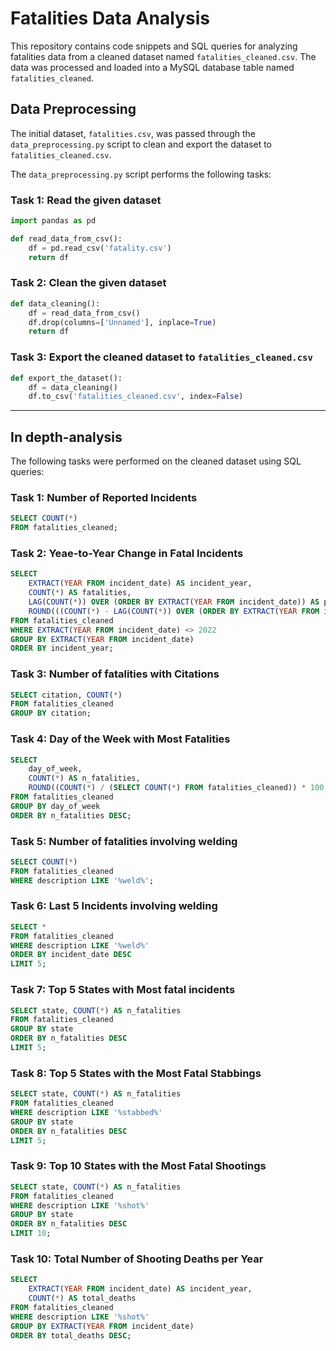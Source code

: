 # Fatalities Data Analysis

This repository contains code snippets and SQL queries for analyzing fatalities data from a cleaned dataset named `fatalities_cleaned.csv`. The data was processed and loaded into a MySQL database table named `fatalities_cleaned`.

## Data Preprocessing

The initial dataset, `fatalities.csv`, was passed through the `data_preprocessing.py` script to clean and export the dataset to `fatalities_cleaned.csv`.

The `data_preprocessing.py` script performs the following tasks:

### Task 1: Read the given dataset

```python
import pandas as pd

def read_data_from_csv():
    df = pd.read_csv('fatality.csv')
    return df
```

### Task 2: Clean the given dataset

```python
def data_cleaning():
    df = read_data_from_csv()
    df.drop(columns=['Unnamed'], inplace=True)
    return df
```

### Task 3: Export the cleaned dataset to `fatalities_cleaned.csv`

```python
def export_the_dataset():
    df = data_cleaning()
    df.to_csv('fatalities_cleaned.csv', index=False)
```

---

## In depth-analysis

The following tasks were performed on the cleaned dataset using SQL queries:

### Task 1: Number of Reported Incidents

```sql
SELECT COUNT(*)
FROM fatalities_cleaned;
```

### Task 2: Yeae-to-Year Change in Fatal Incidents

```sql
SELECT
    EXTRACT(YEAR FROM incident_date) AS incident_year,
    COUNT(*) AS fatalities,
    LAG(COUNT(*)) OVER (ORDER BY EXTRACT(YEAR FROM incident_date)) AS previous_year,
    ROUND(((COUNT(*) - LAG(COUNT(*)) OVER (ORDER BY EXTRACT(YEAR FROM incident_date))) / LAG(COUNT(*)) OVER (ORDER BY EXTRACT(YEAR FROM incident_date))) * 100) AS year_to_year
FROM fatalities_cleaned
WHERE EXTRACT(YEAR FROM incident_date) <> 2022
GROUP BY EXTRACT(YEAR FROM incident_date)
ORDER BY incident_year;
```

### Task 3: Number of fatalities with Citations

```sql
SELECT citation, COUNT(*)
FROM fatalities_cleaned
GROUP BY citation;
```

### Task 4: Day of the Week with Most Fatalities

```sql
SELECT
    day_of_week,
    COUNT(*) AS n_fatalities,
    ROUND((COUNT(*) / (SELECT COUNT(*) FROM fatalities_cleaned)) * 100, 2) AS percentage
FROM fatalities_cleaned
GROUP BY day_of_week
ORDER BY n_fatalities DESC;
```

### Task 5: Number of fatalities involving welding

```sql
SELECT COUNT(*)
FROM fatalities_cleaned
WHERE description LIKE '%weld%';
```

### Task 6: Last 5 Incidents involving welding

```sql
SELECT *
FROM fatalities_cleaned
WHERE description LIKE '%weld%'
ORDER BY incident_date DESC
LIMIT 5;
```

### Task 7: Top 5 States with Most fatal incidents

```sql
SELECT state, COUNT(*) AS n_fatalities
FROM fatalities_cleaned
GROUP BY state
ORDER BY n_fatalities DESC
LIMIT 5;
```

### Task 8: Top 5 States with the Most Fatal Stabbings

```sql
SELECT state, COUNT(*) AS n_fatalities
FROM fatalities_cleaned
WHERE description LIKE '%stabbed%'
GROUP BY state
ORDER BY n_fatalities DESC
LIMIT 5;
```

### Task 9: Top 10 States with the Most Fatal Shootings

```sql
SELECT state, COUNT(*) AS n_fatalities
FROM fatalities_cleaned
WHERE description LIKE '%shot%'
GROUP BY state
ORDER BY n_fatalities DESC
LIMIT 10;
```

### Task 10: Total Number of Shooting Deaths per Year

```sql
SELECT
    EXTRACT(YEAR FROM incident_date) AS incident_year,
    COUNT(*) AS total_deaths
FROM fatalities_cleaned
WHERE description LIKE '%shot%'
GROUP BY EXTRACT(YEAR FROM incident_date)
ORDER BY total_deaths DESC;
```
